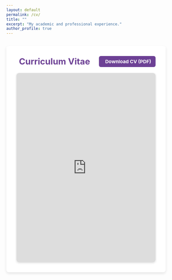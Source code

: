 ```yaml
---
layout: default
permalink: /cv/
title: ""
excerpt: "My academic and professional experience."
author_profile: true
---
```


<style>
/* Main container */
.cv-container {
  max-width: 900px;
  margin: 2rem auto;
  background: #fff;
  padding: 2rem;
  border-radius: 8px;
  box-shadow: 0 4px 8px rgba(0,0,0,0.1);
}

/* Header section */
.cv-header {
  display: flex;
  justify-content: space-between;
  align-items: center;
  margin-bottom: 1.2rem;
}

/* Header title */
.cv-header h1 {
  font-size: 1.7rem;
  font-weight: bold;
  color: #6d4195;
  display: flex;
  align-items: center;
  gap: 8px;
  margin: 0;
}

/* Document Icon */
.cv-header i {
  font-size: 1.5rem;
  color: #6d4195;
}

/* Download button */
.cv-download-btn {
  display: inline-flex;
  align-items: center;
  gap: 6px;
  background: #6d4195;
  color: white;
  font-weight: bold;
  padding: 8px 14px;
  font-size: 0.95rem;
  border-radius: 6px;
  text-decoration: none;
  border: none;
  transition: background 0.3s, transform 0.2s;
}

.cv-download-btn i {
  font-size: 1.2rem;
}

.cv-download-btn:hover {
  background: #4b2a66;
  transform: scale(1.05);
}

/* PDF iframe */
.iframe-wrapper {
  overflow: hidden;
  border-radius: 8px;
  box-shadow: 0 2px 6px rgba(0,0,0,0.15);
}

.cv-preview {
  width: 100%;
  height: 600px;
  border: none;
  border-radius: 8px;
}

/* Mobile adjustments */
@media (max-width: 768px) {
  .cv-header {
    flex-direction: column;
    align-items: flex-start;
  }

  .cv-download-btn {
    margin-top: 0.8rem;
    font-size: 0.9rem;
    padding: 7px 12px;
  }

  .cv-header h1 {
    font-size: 1.5rem;
  }
}
</style>

<div class="cv-container">
  <!-- Header -->
  <div class="cv-header">
    <h1>
      <i class="fa-solid fa-file-lines"></i> Curriculum Vitae
    </h1>
    <a href="{{ site.baseurl }}/assets/resumes_v_final.pdf" class="cv-download-btn">
      <i class="fa-solid fa-download"></i> Download CV (PDF)
    </a>
  </div>
  
  <style>
  /* 让下载按钮内的 Icon 变成白色 */
  .cv-download-btn i {
    color: white !important;
  }
  </style>

  <!-- PDF Preview -->
  <div class="iframe-wrapper">
    <iframe class="cv-preview" src="https://drive.google.com/file/d/1h2T5wiRbZVjhjnDVjj_3m5KJigL6psA2/preview"></iframe>
  </div>
</div>
